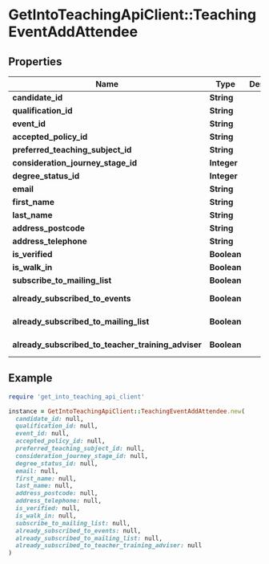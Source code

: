 # GetIntoTeachingApiClient::TeachingEventAddAttendee

## Properties

| Name | Type | Description | Notes |
| ---- | ---- | ----------- | ----- |
| **candidate_id** | **String** |  | [optional] |
| **qualification_id** | **String** |  | [optional] |
| **event_id** | **String** |  |  |
| **accepted_policy_id** | **String** |  |  |
| **preferred_teaching_subject_id** | **String** |  | [optional] |
| **consideration_journey_stage_id** | **Integer** |  | [optional] |
| **degree_status_id** | **Integer** |  | [optional] |
| **email** | **String** |  |  |
| **first_name** | **String** |  |  |
| **last_name** | **String** |  |  |
| **address_postcode** | **String** |  | [optional] |
| **address_telephone** | **String** |  | [optional] |
| **is_verified** | **Boolean** |  | [optional] |
| **is_walk_in** | **Boolean** |  | [optional] |
| **subscribe_to_mailing_list** | **Boolean** |  | [optional] |
| **already_subscribed_to_events** | **Boolean** |  | [optional][readonly] |
| **already_subscribed_to_mailing_list** | **Boolean** |  | [optional][readonly] |
| **already_subscribed_to_teacher_training_adviser** | **Boolean** |  | [optional][readonly] |

## Example

```ruby
require 'get_into_teaching_api_client'

instance = GetIntoTeachingApiClient::TeachingEventAddAttendee.new(
  candidate_id: null,
  qualification_id: null,
  event_id: null,
  accepted_policy_id: null,
  preferred_teaching_subject_id: null,
  consideration_journey_stage_id: null,
  degree_status_id: null,
  email: null,
  first_name: null,
  last_name: null,
  address_postcode: null,
  address_telephone: null,
  is_verified: null,
  is_walk_in: null,
  subscribe_to_mailing_list: null,
  already_subscribed_to_events: null,
  already_subscribed_to_mailing_list: null,
  already_subscribed_to_teacher_training_adviser: null
)
```

